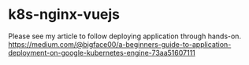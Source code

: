 # k8s-nginx-vuejs

Please see my article to follow deploying application through hands-on.
https://medium.com/@bigface00/a-beginners-guide-to-application-deployment-on-google-kubernetes-engine-73aa51607111
